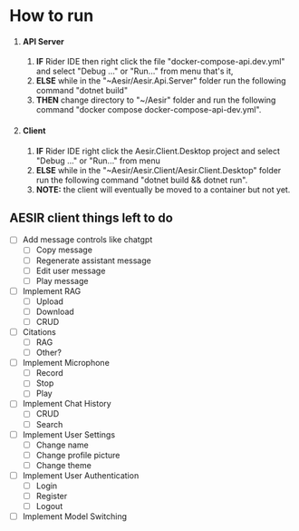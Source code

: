 # How to run
  
1. #### API Server
   1. **IF** Rider IDE then right click the file "docker-compose-api.dev.yml" and select "Debug ..." or "Run..." from menu that's it,
   2. **ELSE** while in the "~Aesir/Aesir.Api.Server" folder run the following command "dotnet build"
   3. **THEN** change directory to "~/Aesir" folder and run the following command "docker compose docker-compose-api-dev.yml".
2. #### Client
   1. **IF** Rider IDE right click the Aesir.Client.Desktop project and select "Debug ..." or "Run..." from menu
   2. **ELSE** while in the "~Aesir/Aesir.Client/Aesir.Client.Desktop" folder run the following command "dotnet build && dotnet run".
   3. **NOTE:** the client will eventually be moved to a container but not yet.


## AESIR client things left to do

- [ ] Add message controls like chatgpt
  - [ ] Copy message
  - [ ] Regenerate assistant message
  - [ ] Edit user message
  - [ ] Play message
- [ ] Implement RAG
  - [ ] Upload
  - [ ] Download
  - [ ] CRUD
- [ ] Citations
  - [ ] RAG
  - [ ] Other?
- [ ] Implement Microphone
  - [ ] Record
  - [ ] Stop
  - [ ] Play
- [ ] Implement Chat History
  - [ ] CRUD
  - [ ] Search
- [ ] Implement User Settings
  - [ ] Change name
  - [ ] Change profile picture
  - [ ] Change theme
- [ ] Implement User Authentication
  - [ ] Login
  - [ ] Register
  - [ ] Logout
- [ ] Implement Model Switching